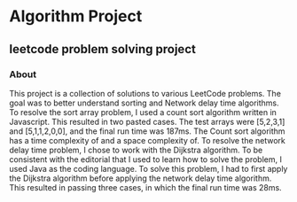# Algorithm Project
## leetcode problem solving project 

### About 
This project is a collection of solutions to various LeetCode problems. The goal was to better understand sorting and Network delay time algorithms.
To resolve the sort array problem, I used a count sort algorithm written in Javascript. This resulted in two pasted cases. The test arrays were [5,2,3,1] and [5,1,1,2,0,0], and the final run time was 187ms. The Count sort algorithm has a time complexity of and a space complexity of.
To resolve the network delay time problem, I chose to work with the Dijkstra algorithm. To be consistent with the editorial that I used to learn how to solve the problem, I used Java as the coding language. To solve this problem, I had to first apply the Dijkstra algorithm before applying the network delay time algorithm. This resulted in passing three cases, in which the final run time was 28ms.

